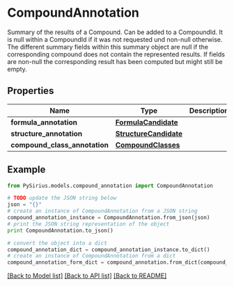# CompoundAnnotation

Summary of the results of a Compound. Can be added to a CompoundId.  It is null within a CompoundId if it was not requested und non-null otherwise.  The different summary fields within this summary object are null if the corresponding  compound does not contain the represented results. If fields are non-null  the corresponding result has been computed but might still be empty.

## Properties

Name | Type | Description | Notes
------------ | ------------- | ------------- | -------------
**formula_annotation** | [**FormulaCandidate**](FormulaCandidate.md) |  | [optional] 
**structure_annotation** | [**StructureCandidate**](StructureCandidate.md) |  | [optional] 
**compound_class_annotation** | [**CompoundClasses**](CompoundClasses.md) |  | [optional] 

## Example

```python
from PySirius.models.compound_annotation import CompoundAnnotation

# TODO update the JSON string below
json = "{}"
# create an instance of CompoundAnnotation from a JSON string
compound_annotation_instance = CompoundAnnotation.from_json(json)
# print the JSON string representation of the object
print CompoundAnnotation.to_json()

# convert the object into a dict
compound_annotation_dict = compound_annotation_instance.to_dict()
# create an instance of CompoundAnnotation from a dict
compound_annotation_form_dict = compound_annotation.from_dict(compound_annotation_dict)
```
[[Back to Model list]](../README.md#documentation-for-models) [[Back to API list]](../README.md#documentation-for-api-endpoints) [[Back to README]](../README.md)



